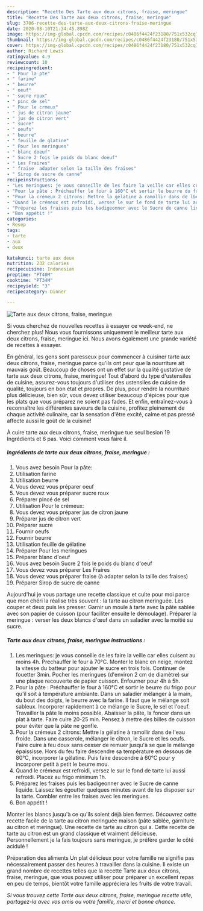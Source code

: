 ```yaml
---
description: "Recette Des Tarte aux deux citrons, fraise, meringue"
title: "Recette Des Tarte aux deux citrons, fraise, meringue"
slug: 3706-recette-des-tarte-aux-deux-citrons-fraise-meringue
date: 2020-08-10T21:34:45.898Z
image: https://img-global.cpcdn.com/recipes/c0486f4424f23180/751x532cq70/tarte-aux-deux-citrons-fraise-meringue-photo-principale-de-la-recette.jpg
thumbnail: https://img-global.cpcdn.com/recipes/c0486f4424f23180/751x532cq70/tarte-aux-deux-citrons-fraise-meringue-photo-principale-de-la-recette.jpg
cover: https://img-global.cpcdn.com/recipes/c0486f4424f23180/751x532cq70/tarte-aux-deux-citrons-fraise-meringue-photo-principale-de-la-recette.jpg
author: Richard Lewis
ratingvalue: 4.9
reviewcount: 10
recipeingredient:
- " Pour la pte"
- " farine"
- " beurre"
- " oeuf"
- " sucre roux"
- " pinc de sel"
- " Pour le crmeux"
- " jus de citron jaune"
- " jus de citron vert"
- " sucre"
- " oeufs"
- " beurre"
- " feuille de glatine"
- " Pour les meringues"
- " blanc doeuf"
- " Sucre 2 fois le poids du blanc doeuf"
- " Les Fraires"
- " fraise  adapter selon la taille des fraises"
- " Sirop de sucre de canne"
recipeinstructions:
- "Les meringues: je vous conseille de les faire la veille car elles cuisent au moins 4h. Prechauffer le four à 70°C. Monter le blanc en neige, montez la vitesse du batteur pour ajouter le sucre en trois fois. Continuer de fouetter 3min. Pocher les meringues (d&#39;environ 2 cm de diamètre) sur une plaque recouverte de papier cuisson. Enfourner pour 4h à 5h."
- "Pour la pâte : Préchauffer le four à 160°C et sortir le beurre du frigo pour qu&#39;il soit à température ambiante. Dans un saladier mélanger à la main, du bout des doigts, le beurre avec la farine. Il faut que le mélange soit sableux. Incorporer rapidement à ce mélange le Sucre, le sel et l&#39;oeuf. Travailler la pâte le moins possible. Abaisser la pâte, la foncer dans un plat à tarte. Faire cuire 20-25 min. Pensez à mettre des billes de cuisson pour éviter que la pâte ne gonfle."
- "Pour la crémeux 2 citrons: Mettre la gélatine à ramollir dans de l&#39;eau froide. Dans une casserole, mélanger le citron, le Sucre et les oeufs. Faire cuire à feu doux sans cesser de remuer jusqu&#39;à se que le mélange épaississe. Hors du feu faire descendre sa température en dessous de 80°C, incorporer la gélatine. Puis faire descendre à 60°C pour y incorporer petit à petit le beurre mou."
- "Quand le crémeux est refroidi, versez le sur le fond de tarte lui aussi refroidi. Placez au frigo minimum 1h."
- "Préparez les fraises puis les badigeonner avec le Sucre de canne liquide. Laissez les égoutter quelques minutes avant de les disposer sur la tarte. Combler entre les fraises avec les meringues."
- "Bon appétit !"
categories:
- Resep
tags:
- tarte
- aux
- deux

katakunci: tarte aux deux 
nutrition: 232 calories
recipecuisine: Indonesian
preptime: "PT40M"
cooktime: "PT34M"
recipeyield: "3"
recipecategory: Dinner

---
```



![Tarte aux deux citrons, fraise, meringue](https://img-global.cpcdn.com/recipes/c0486f4424f23180/751x532cq70/tarte-aux-deux-citrons-fraise-meringue-photo-principale-de-la-recette.jpg)

Si vous cherchez de nouvelles recettes à essayer ce week-end, ne cherchez plus! Nous vous fournissons uniquement le meilleur tarte aux deux citrons, fraise, meringue ici. Nous avons également une grande variété de recettes à essayer.

En général, les gens sont paresseux pour commencer à cuisiner tarte aux deux citrons, fraise, meringue parce qu'ils ont peur que la nourriture ait mauvais goût. Beaucoup de choses ont un effet sur la qualité gustative de tarte aux deux citrons, fraise, meringue! Tout d'abord du type d'ustensiles de cuisine, assurez-vous toujours d'utiliser des ustensiles de cuisine de qualité, toujours en bon état et propres. De plus, pour rendre la nourriture plus délicieuse, bien sûr, vous devez utiliser beaucoup d'épices pour que les plats que vous préparez ne soient pas fades. Et enfin, entraînez-vous à reconnaître les différentes saveurs de la cuisine, profitez pleinement de chaque activité culinaire, car la sensation d'être excité, calme et pas pressé affecte aussi le goût de la cuisine!

<!--inarticleads1-->

À cuire tarte aux deux citrons, fraise, meringue tue seul besion 19 Ingrédients et 6 pas. Voici comment vous faire il.

##### Ingrédients de tarte aux deux citrons, fraise, meringue :

1. Vous avez besoin  Pour la pâte:
1. Utilisation  farine
1. Utilisation  beurre
1. Vous devez vous préparer  oeuf
1. Vous devez vous préparer  sucre roux
1. Préparer  pincé de sel
1. Utilisation  Pour le crémeux:
1. Vous devez vous préparer  jus de citron jaune
1. Préparer  jus de citron vert
1. Préparer  sucre
1. Fournir  oeufs
1. Fournir  beurre
1. Utilisation  feuille de gélatine
1. Préparer  Pour les meringues
1. Préparer  blanc d&#39;oeuf
1. Vous avez besoin  Sucre 2 fois le poids du blanc d&#39;oeuf
1. Vous devez vous préparer  Les Fraires
1. Vous devez vous préparer  fraise (à adapter selon la taille des fraises)
1. Préparer  Sirop de sucre de canne


Aujourd&#39;hui je vous partage une recette classique et culte pour moi parce que mon chéri la réalise très souvent : la tarte au citron meringuée. Les couper et deux puis les presser. Garnir un moule à tarte avec la pâte sablée avec son papier de cuisson (pour faciliter ensuite le démoulage). Préparer la meringue : verser les deux blancs d&#39;œuf dans un saladier avec la moitié su sucre. 

<!--inarticleads2-->

##### Tarte aux deux citrons, fraise, meringue instructions :

1. Les meringues: je vous conseille de les faire la veille car elles cuisent au moins 4h. Prechauffer le four à 70°C. Monter le blanc en neige, montez la vitesse du batteur pour ajouter le sucre en trois fois. Continuer de fouetter 3min. Pocher les meringues (d&#39;environ 2 cm de diamètre) sur une plaque recouverte de papier cuisson. Enfourner pour 4h à 5h.
1. Pour la pâte : Préchauffer le four à 160°C et sortir le beurre du frigo pour qu&#39;il soit à température ambiante. Dans un saladier mélanger à la main, du bout des doigts, le beurre avec la farine. Il faut que le mélange soit sableux. Incorporer rapidement à ce mélange le Sucre, le sel et l&#39;oeuf. Travailler la pâte le moins possible. Abaisser la pâte, la foncer dans un plat à tarte. Faire cuire 20-25 min. Pensez à mettre des billes de cuisson pour éviter que la pâte ne gonfle.
1. Pour la crémeux 2 citrons: Mettre la gélatine à ramollir dans de l&#39;eau froide. Dans une casserole, mélanger le citron, le Sucre et les oeufs. Faire cuire à feu doux sans cesser de remuer jusqu&#39;à se que le mélange épaississe. Hors du feu faire descendre sa température en dessous de 80°C, incorporer la gélatine. Puis faire descendre à 60°C pour y incorporer petit à petit le beurre mou.
1. Quand le crémeux est refroidi, versez le sur le fond de tarte lui aussi refroidi. Placez au frigo minimum 1h.
1. Préparez les fraises puis les badigeonner avec le Sucre de canne liquide. Laissez les égoutter quelques minutes avant de les disposer sur la tarte. Combler entre les fraises avec les meringues.
1. Bon appétit !


Monter les blancs jusqu&#39;à ce qu&#39;ils soient déjà bien fermes. Découvrez cette recette facile de la tarte au citron meringuée maison (pâte sablée, garniture au citron et meringue). Une recette de tarte au citron qui a. Cette recette de tarte au citron est un grand classique et vraiment délicieuse. Personnellement je la fais toujours sans meringue, je préfère garder le côté acidulé ! 

<!--inarticleads1-->

<p>
Préparation des aliments Un plat délicieux pour votre famille ne signifie pas nécessairement passer des heures à travailler dans la cuisine. Il existe un grand nombre de recettes telles que la recette Tarte aux deux citrons, fraise, meringue, que vous pouvez utiliser pour préparer un excellent repas en peu de temps, bientôt votre famille appréciera les fruits de votre travail.
</p>

<p>
<i>Si vous trouvez cette Tarte aux deux citrons, fraise, meringue recette utile, partagez-la avec vos amis ou votre famille, merci et bonne chance.</i>
</p>
